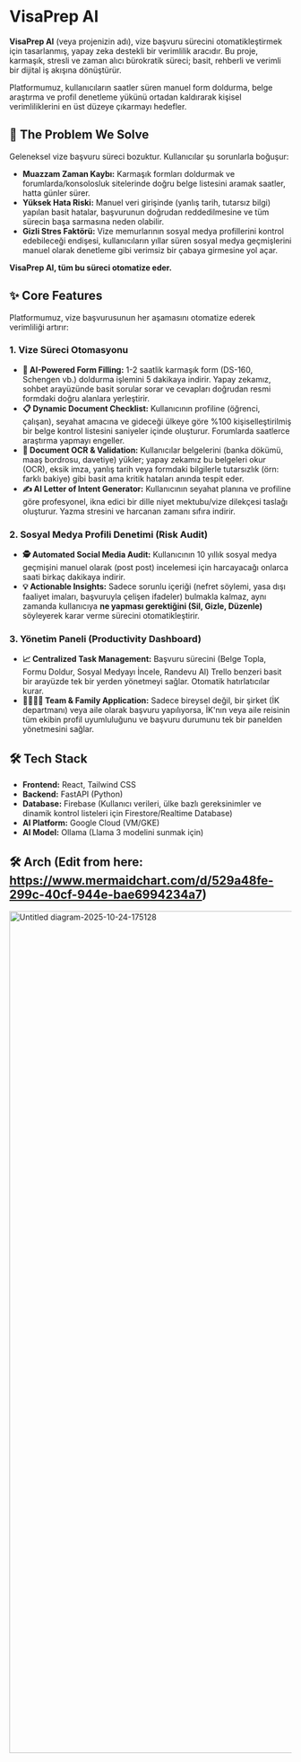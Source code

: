 # VisaPrep AI

**VisaPrep AI** (veya projenizin adı), vize başvuru sürecini otomatikleştirmek için tasarlanmış, yapay zeka destekli bir verimlilik aracıdır. Bu proje, karmaşık, stresli ve zaman alıcı bürokratik süreci; basit, rehberli ve verimli bir dijital iş akışına dönüştürür.

Platformumuz, kullanıcıların saatler süren manuel form doldurma, belge araştırma ve profil denetleme yükünü ortadan kaldırarak kişisel verimliliklerini en üst düzeye çıkarmayı hedefler.

## 🚀 The Problem We Solve

Geleneksel vize başvuru süreci bozuktur. Kullanıcılar şu sorunlarla boğuşur:

* **Muazzam Zaman Kaybı:** Karmaşık formları doldurmak ve forumlarda/konsolosluk sitelerinde doğru belge listesini aramak saatler, hatta günler sürer.
* **Yüksek Hata Riski:** Manuel veri girişinde (yanlış tarih, tutarsız bilgi) yapılan basit hatalar, başvurunun doğrudan reddedilmesine ve tüm sürecin başa sarmasına neden olabilir.
* **Gizli Stres Faktörü:** Vize memurlarının sosyal medya profillerini kontrol edebileceği endişesi, kullanıcıların yıllar süren sosyal medya geçmişlerini manuel olarak denetleme gibi verimsiz bir çabaya girmesine yol açar.

**VisaPrep AI, tüm bu süreci otomatize eder.**

## ✨ Core Features

Platformumuz, vize başvurusunun her aşamasını otomatize ederek verimliliği artırır:

### 1. Vize Süreci Otomasyonu

* **🤖 AI-Powered Form Filling:** 1-2 saatlik karmaşık form (DS-160, Schengen vb.) doldurma işlemini 5 dakikaya indirir. Yapay zekamız, sohbet arayüzünde basit sorular sorar ve cevapları doğrudan resmi formdaki doğru alanlara yerleştirir.
* **📋 Dynamic Document Checklist:** Kullanıcının profiline (öğrenci, çalışan), seyahat amacına ve gideceği ülkeye göre %100 kişiselleştirilmiş bir belge kontrol listesini saniyeler içinde oluşturur. Forumlarda saatlerce araştırma yapmayı engeller.
* **📄 Document OCR & Validation:** Kullanıcılar belgelerini (banka dökümü, maaş bordrosu, davetiye) yükler; yapay zekamız bu belgeleri okur (OCR), eksik imza, yanlış tarih veya formdaki bilgilerle tutarsızlık (örn: farklı bakiye) gibi basit ama kritik hataları anında tespit eder.
* **✍️ AI Letter of Intent Generator:** Kullanıcının seyahat planına ve profiline göre profesyonel, ikna edici bir dille niyet mektubu/vize dilekçesi taslağı oluşturur. Yazma stresini ve harcanan zamanı sıfıra indirir.

### 2. Sosyal Medya Profili Denetimi (Risk Audit)

* **🕵️ Automated Social Media Audit:** Kullanıcının 10 yıllık sosyal medya geçmişini manuel olarak (post post) incelemesi için harcayacağı onlarca saati birkaç dakikaya indirir.
* **💡 Actionable Insights:** Sadece sorunlu içeriği (nefret söylemi, yasa dışı faaliyet imaları, başvuruyla çelişen ifadeler) bulmakla kalmaz, aynı zamanda kullanıcıya **ne yapması gerektiğini (Sil, Gizle, Düzenle)** söyleyerek karar verme sürecini otomatikleştirir.

### 3. Yönetim Paneli (Productivity Dashboard)

* **📈 Centralized Task Management:** Başvuru sürecini (Belge Topla, Formu Doldur, Sosyal Medyayı İncele, Randevu Al) Trello benzeri basit bir arayüzde tek bir yerden yönetmeyi sağlar. Otomatik hatırlatıcılar kurar.
* **👨‍👩‍👧‍👦 Team & Family Application:** Sadece bireysel değil, bir şirket (İK departmanı) veya aile olarak başvuru yapılıyorsa, İK'nın veya aile reisinin tüm ekibin profil uyumluluğunu ve başvuru durumunu tek bir panelden yönetmesini sağlar.

## 🛠️ Tech Stack

* **Frontend:** React, Tailwind CSS
* **Backend:** FastAPI (Python)
* **Database:** Firebase (Kullanıcı verileri, ülke bazlı gereksinimler ve dinamik kontrol listeleri için Firestore/Realtime Database)
* **AI Platform:** Google Cloud (VM/GKE)
* **AI Model:** Ollama (Llama 3 modelini sunmak için)
  
## 🛠️ Arch (Edit from here: https://www.mermaidchart.com/d/529a48fe-299c-40cf-944e-bae6994234a7)

<img width="1246" height="1500" alt="Untitled diagram-2025-10-24-175128" src="https://github.com/user-attachments/assets/a1b88361-ba43-4ef7-8d16-6b85429a3f50" />


